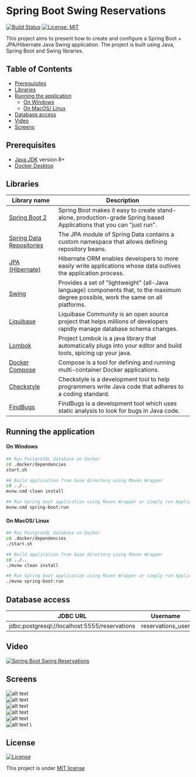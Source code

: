 # Spring Boot Swing Reservations
[![Build Status](https://github.com/DanielMichalski/spring-boot-swing-reservations/workflows/Java%20CI%20with%20Maven/badge.svg?branch=master)](https://github.com/DanielMichalski/spring-boot-swing-reservations/actions?query=workflow%3A%22Java+CI+with+Maven%22)
[![License: MIT](https://img.shields.io/badge/License-MIT-yellow.svg)](https://github.com/DanielMichalski/spring-boot-swing-reservations/blob/master/LICENSE)

This project aims to present how to create and configure a Spring Boot + JPA/Hibernate Java Swing application.
The project is built using Java, Spring Boot and Swing libraries.

## Table of Contents
* [Prerequisites](#prerequisites)
* [Libraries](#Libraries)
* [Running the application](#running-the-application)
    * [On Windows](#on-windows)
    * [On MacOS/ Linux](#on-macos-linux)
* [Database access](#database-access)
* [Video](#video)
* [Screens](#screens)

## Prerequisites
- [Java JDK](https://www.oracle.com/pl/java/technologies/javase-downloads.html) version 8+
- [Docker Desktop](https://www.docker.com/products/docker-desktop) 

## Libraries
| Library name                                                                                                     | Description                                                                                                                          |
|------------------------------------------------------------------------------------------------------------------|--------------------------------------------------------------------------------------------------------------------------------------|
| [Spring Boot 2](https://spring.io/projects/spring-boot)                                                          | Spring Boot makes it easy to create stand-alone, production-grade Spring based Applications that you can "just run".                 |
| [Spring Data Repositories](https://docs.spring.io/spring-data/jpa/docs/current/reference/html/#jpa.repositories) | The JPA module of Spring Data contains a custom namespace that allows defining repository beans.                                     |
| [JPA (Hibernate)](https://hibernate.org/)                                                                        | Hibernate ORM enables developers to more easily write applications whose data outlives the application process.                      |
| [Swing](https://docs.oracle.com/javase/8/docs/api/javax/swing/package-summary.html)                              | Provides a set of "lightweight" (all-Java language) components that, to the maximum degree possible, work the same on all platforms. |
| [Liquibase](https://www.liquibase.org/)                                                                          | Liquibase Community is an open source project that helps millions of developers rapidly manage database schema changes.              | 
| [Lombok](https://projectlombok.org/)                                                                             | Project Lombok is a java library that automatically plugs into your editor and build tools, spicing up your java.                    |
| [Docker Compose](https://docs.docker.com/compose/)                                                               | Compose is a tool for defining and running multi-container Docker applications.                                                      |
| [Checkstyle](https://checkstyle.sourceforge.io/)                                                                 | Checkstyle is a development tool to help programmers write Java code that adheres to a coding standard.                              |
| [FindBugs](http://findbugs.sourceforge.net/)                                                                     | FindBugs is a development tool which uses static analysis to look for bugs in Java code.                                             |

## Running the application
#### On Windows
```bash
## Run PostgreSQL database on Docker
cd .docker/dependencies
start.sh

## Build application from base directory using Maven Wrapper
cd ../..
mvnw.cmd clean install

## Run Spring boot application using Maven Wrapper or simply run Application class
mvnw.cmd spring-boot:run
```

#### On MacOS/ Linux
```bash
## Run PostgreSQL database on Docker
cd .docker/dependencies
./start.sh

## Build application from base directory using Maven Wrapper
cd ../..
./mvnw clean install

## Run Spring boot application using Maven Wrapper or simply run Application class
./mvnw spring-boot:run
```

## Database access
| JDBC URL                                      | Username         	| Password         |
|----------------------------------------------	|------------------	|----------------- |
| jdbc:postgresql://localhost:5555/reservations | reservations_user | reservations_psw |

## Video
[![Spring Boot Swing Reservations](http://img.youtube.com/vi/E7ho0qdWhus/0.jpg)](https://youtu.be/E7ho0qdWhus "Spring Boot Swing Reservations")

## Screens
![alt text](https://github.com/DanielMichalski/spring-boot-swing-reservations/blob/master/src/main/resources/images/db_schema.png "Screen 1") \
![alt text](https://github.com/DanielMichalski/spring-boot-swing-reservations/blob/master/src/main/resources/images/spring_boot.png "Screen 2") \
![alt text](https://github.com/DanielMichalski/spring-boot-swing-reservations/blob/master/src/main/resources/images/forms.png "Screen 3") \
![alt text](https://github.com/DanielMichalski/spring-boot-swing-reservations/blob/master/src/main/resources/images/form1.png "Screen 4") \
![alt text](https://github.com/DanielMichalski/spring-boot-swing-reservations/blob/master/src/main/resources/images/form2.png "Screen 5") \
![alt text](https://github.com/DanielMichalski/spring-boot-swing-reservations/blob/master/src/main/resources/images/reports.png "Screen 6") \

## License
[![License](http://img.shields.io/:license-mit-blue.svg?style=flat-square)](https://github.com/DanielMichalski/spring-boot-swing-reservations/blob/master/LICENSE)

This project is under [MIT license](https://github.com/DanielMichalski/spring-boot-swing-reservations/blob/master/LICENSEp)
